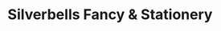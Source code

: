 ---
title: "Silverbells Fancy & Stationery"
url: /mangalore/silverbells-fancy-und-stationery/
shop: Andenken
---